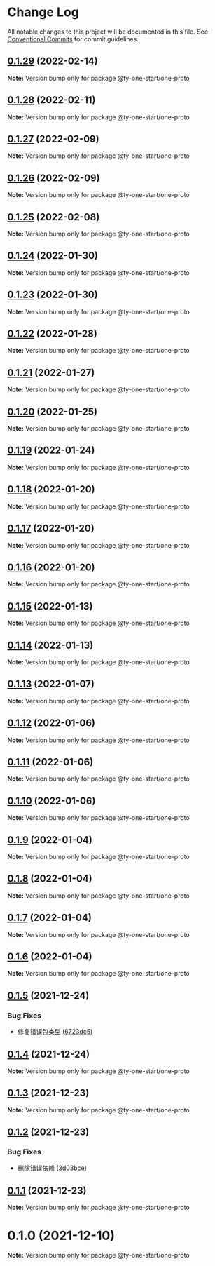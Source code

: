 # Change Log

All notable changes to this project will be documented in this file.
See [Conventional Commits](https://conventionalcommits.org) for commit guidelines.

## [0.1.29](https://10.1.2.7/visual-fe/swap-modules/compare/@ty-one-start/one-proto@0.1.28...@ty-one-start/one-proto@0.1.29) (2022-02-14)

**Note:** Version bump only for package @ty-one-start/one-proto





## [0.1.28](https://10.1.2.7/visual-fe/swap-modules/compare/@ty-one-start/one-proto@0.1.27...@ty-one-start/one-proto@0.1.28) (2022-02-11)

**Note:** Version bump only for package @ty-one-start/one-proto





## [0.1.27](https://10.1.2.7/visual-fe/swap-modules/compare/@ty-one-start/one-proto@0.1.26...@ty-one-start/one-proto@0.1.27) (2022-02-09)

**Note:** Version bump only for package @ty-one-start/one-proto





## [0.1.26](https://10.1.2.7/visual-fe/swap-modules/compare/@ty-one-start/one-proto@0.1.25...@ty-one-start/one-proto@0.1.26) (2022-02-09)

**Note:** Version bump only for package @ty-one-start/one-proto





## [0.1.25](https://10.1.2.7/visual-fe/swap-modules/compare/@ty-one-start/one-proto@0.1.24...@ty-one-start/one-proto@0.1.25) (2022-02-08)

**Note:** Version bump only for package @ty-one-start/one-proto





## [0.1.24](https://10.1.2.7/visual-fe/swap-modules/compare/@ty-one-start/one-proto@0.1.23...@ty-one-start/one-proto@0.1.24) (2022-01-30)

**Note:** Version bump only for package @ty-one-start/one-proto





## [0.1.23](https://10.1.2.7/visual-fe/swap-modules/compare/@ty-one-start/one-proto@0.1.22...@ty-one-start/one-proto@0.1.23) (2022-01-30)

**Note:** Version bump only for package @ty-one-start/one-proto





## [0.1.22](https://10.1.2.7/visual-fe/swap-modules/compare/@ty-one-start/one-proto@0.1.21...@ty-one-start/one-proto@0.1.22) (2022-01-28)

**Note:** Version bump only for package @ty-one-start/one-proto





## [0.1.21](https://10.1.2.7/visual-fe/swap-modules/compare/@ty-one-start/one-proto@0.1.20...@ty-one-start/one-proto@0.1.21) (2022-01-27)

**Note:** Version bump only for package @ty-one-start/one-proto





## [0.1.20](https://10.1.2.7/visual-fe/swap-modules/compare/@ty-one-start/one-proto@0.1.19...@ty-one-start/one-proto@0.1.20) (2022-01-25)

**Note:** Version bump only for package @ty-one-start/one-proto





## [0.1.19](https://10.1.2.7/visual-fe/swap-modules/compare/@ty-one-start/one-proto@0.1.18...@ty-one-start/one-proto@0.1.19) (2022-01-24)

**Note:** Version bump only for package @ty-one-start/one-proto





## [0.1.18](https://10.1.2.7/visual-fe/swap-modules/compare/@ty-one-start/one-proto@0.1.17...@ty-one-start/one-proto@0.1.18) (2022-01-20)

**Note:** Version bump only for package @ty-one-start/one-proto





## [0.1.17](https://10.1.2.7/visual-fe/swap-modules/compare/@ty-one-start/one-proto@0.1.16...@ty-one-start/one-proto@0.1.17) (2022-01-20)

**Note:** Version bump only for package @ty-one-start/one-proto





## [0.1.16](https://10.1.2.7/visual-fe/swap-modules/compare/@ty-one-start/one-proto@0.1.15...@ty-one-start/one-proto@0.1.16) (2022-01-20)

**Note:** Version bump only for package @ty-one-start/one-proto





## [0.1.15](https://10.1.2.7/visual-fe/swap-modules/compare/@ty-one-start/one-proto@0.1.14...@ty-one-start/one-proto@0.1.15) (2022-01-13)

**Note:** Version bump only for package @ty-one-start/one-proto





## [0.1.14](https://10.1.2.7/visual-fe/swap-modules/compare/@ty-one-start/one-proto@0.1.13...@ty-one-start/one-proto@0.1.14) (2022-01-13)

**Note:** Version bump only for package @ty-one-start/one-proto





## [0.1.13](https://10.1.2.7/visual-fe/swap-modules/compare/@ty-one-start/one-proto@0.1.12...@ty-one-start/one-proto@0.1.13) (2022-01-07)

**Note:** Version bump only for package @ty-one-start/one-proto





## [0.1.12](https://10.1.2.7/visual-fe/swap-modules/compare/@ty-one-start/one-proto@0.1.11...@ty-one-start/one-proto@0.1.12) (2022-01-06)

**Note:** Version bump only for package @ty-one-start/one-proto





## [0.1.11](https://10.1.2.7/visual-fe/swap-modules/compare/@ty-one-start/one-proto@0.1.10...@ty-one-start/one-proto@0.1.11) (2022-01-06)

**Note:** Version bump only for package @ty-one-start/one-proto





## [0.1.10](https://10.1.2.7/visual-fe/swap-modules/compare/@ty-one-start/one-proto@0.1.9...@ty-one-start/one-proto@0.1.10) (2022-01-06)

**Note:** Version bump only for package @ty-one-start/one-proto





## [0.1.9](https://10.1.2.7/visual-fe/swap-modules/compare/@ty-one-start/one-proto@0.1.8...@ty-one-start/one-proto@0.1.9) (2022-01-04)

**Note:** Version bump only for package @ty-one-start/one-proto





## [0.1.8](https://10.1.2.7/visual-fe/swap-modules/compare/@ty-one-start/one-proto@0.1.7...@ty-one-start/one-proto@0.1.8) (2022-01-04)

**Note:** Version bump only for package @ty-one-start/one-proto





## [0.1.7](https://10.1.2.7/visual-fe/swap-modules/compare/@ty-one-start/one-proto@0.1.6...@ty-one-start/one-proto@0.1.7) (2022-01-04)

**Note:** Version bump only for package @ty-one-start/one-proto





## [0.1.6](https://10.1.2.7/visual-fe/swap-modules/compare/@ty-one-start/one-proto@0.1.5...@ty-one-start/one-proto@0.1.6) (2022-01-04)

**Note:** Version bump only for package @ty-one-start/one-proto





## [0.1.5](https://10.1.2.7/visual-fe/swap-modules/compare/@ty-one-start/one-proto@0.1.4...@ty-one-start/one-proto@0.1.5) (2021-12-24)


### Bug Fixes

* 修复错误包类型 ([6723dc5](https://10.1.2.7/visual-fe/swap-modules/commits/6723dc563d6e6d41dfaba22b5d6a660f17b5a810))





## [0.1.4](https://10.1.2.7/visual-fe/swap-modules/compare/@ty-one-start/one-proto@0.1.3...@ty-one-start/one-proto@0.1.4) (2021-12-24)

**Note:** Version bump only for package @ty-one-start/one-proto





## [0.1.3](https://10.1.2.7/visual-fe/swap-modules/compare/@ty-one-start/one-proto@0.1.2...@ty-one-start/one-proto@0.1.3) (2021-12-23)

**Note:** Version bump only for package @ty-one-start/one-proto





## [0.1.2](https://10.1.2.7/visual-fe/swap-modules/compare/@ty-one-start/one-proto@0.1.1...@ty-one-start/one-proto@0.1.2) (2021-12-23)


### Bug Fixes

* 删除错误依赖 ([3d03bce](https://10.1.2.7/visual-fe/swap-modules/commits/3d03bcecc1dee2b5d8df6a10a34cce1f8f420994))





## [0.1.1](https://10.1.2.7/visual-fe/swap-modules/compare/@ty-one-start/one-proto@0.1.0...@ty-one-start/one-proto@0.1.1) (2021-12-23)

**Note:** Version bump only for package @ty-one-start/one-proto





# 0.1.0 (2021-12-10)

**Note:** Version bump only for package @ty-one-start/one-proto
